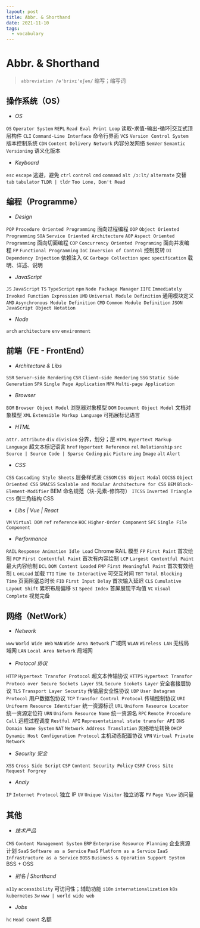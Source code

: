 ```yaml
---
layout: post
title: Abbr. & Shorthand
date: 2021-11-10
tags:
  - vocabulary
---
```


# Abbr. & Shorthand

> `abbreviation /ə'brivɪ'eʃən/` 缩写；缩写词

## 操作系统（OS）

- _OS_

`OS` `Operator System`
`REPL` `Read Eval Print Loop` 读取-求值-输出-循环|交互式顶层构件
`CLI` `Command-Line Interface` 命令行界面
`VCS` `Version Control System` 版本控制系统
`CDN` `Content Delivery Network` 内容分发网络
`SemVer` `Semantic Versioning` 语义化版本

- _Keyboard_

`esc` `escape` 逃避，避免
`ctrl` `control`
`cmd` `command`
`alt /ɔːlt/` `alternate` 交替
`tab` `tabulator`
`TLDR | tldr` `Too Lone, Don't Read`

## 编程（Programme）

- _Design_

`POP` `Procedure Oriented Programming` 面向过程编程
`OOP` `Object Oriented Programming`
`SOA` `Service Oriented Architecture`
`AOP` `Aspect Oriented Programming` 面向切面编程
`COP` `Concurrency Oriented Programing` 面向并发编程
`FP` `Functional Programming`
`IoC` `Inversion of Control` 控制反转
`DI` `Dependency Injection` 依赖注入
`GC` `Garbage Collection`
`spec` `specification` 载明、详述、说明

- _JavaScript_

`JS` `JavaScript`
`TS` `TypeScript`
`npm` `Node Package Manager`
`IIFE` `Immediately Invoked Function Expression`
`UMD` `Universal Module Definition` 通用模块定义
`AMD` `Asynchronous Module Definition`
`CMD` `Common Module Definition`
`JSON` `JavaScript Object Notation`

- _Node_

`arch` `architecture`
`env` `environment`

## 前端（FE - FrontEnd）

- _Architecture & Libs_

`SSR` `Server-side Rendering`
`CSR` `Client-side Rendering`
`SSG` `Static Side Generation`
`SPA` `Single Page Application`
`MPA` `Multi-page Application`

- _Browser_

`BOM` `Browser Object Model` 浏览器对象模型
`DOM` `Document Object Model` 文档对象模型
`XML` `Extensible Markup Language` 可拓展标记语言

- _HTML_

`attr.` `attribute`
`div` `division` 分界，划分；层
`HTML` `Hypertext Markup Language` 超文本标记语言
`href` `Hypertext Reference`
`rel` `Relationship`
`src` `Source | Source Code | Sparse Coding`
`pic` `Picture`
`img` `Image`
`alt` `Alert`

- _CSS_

`CSS` `Cascading Style Sheets` 层叠样式表
`CSSOM` `CSS Object Modal`
`OOCSS` `Object Oriented CSS`
`SMACSS` `Scalable and Modular Architecture for CSS`
`BEM` `Block-Element-Modifier` BEM 命名规范（块-元素-修饰符）
`ITCSS` `Inverted Triangle CSS` 倒三角结构 CSS

- _Libs | Vue | React_

`VM` `Virtual DOM`
`ref` `reference`
`HOC` `Higher-Order Component`
`SFC` `Single File Component`

- _Performance_

`RAIL` `Response Animation Idle Load` Chrome RAIL 模型
`FP` `First Paint` 首次绘制
`FCP` `First Contentful Paint` 首次有内容绘制
`LCP` `Largest Contentful Paint` 最大内容绘制
`DCL` `DOM Content Loaded`
`FMP` `First Meaningful Paint` 首次有效绘制
`L` `onLoad` 加载
`TTI` `Time to Interactive` 可交互时间
`TBT` `Total Blocking Time` 页面阻塞总时长
`FID` `First Input Delay` 首次输入延迟
`CLS` `Cumulative Layout Shift` 累积布局偏移
`SI` `Speed Index` 首屏展现平均值
`VC` `Visual Complete` 视觉完备

## 网络（NetWork）

- _Network_

`www` `World Wide Web`
`WAN` `Wide Area Network` 广域网
`WLAN` `Wireless LAN` 无线局域网
`LAN` `Local Area Network` 局域网

- _Protocol 协议_

`HTTP` `Hypertext Transfor Protocol` 超文本传输协议
`HTTPS` `Hypertext Transfor Protoco over Secure Sockets Layer`
`SSL` `Secure Scokets Layer` 安全套接层协议
`TLS` `Transport Layer Security` 传输层安全性协议
`UDP` `User Datagram Protocol` 用户数据包协议
`TCP` `Transfor Control Protocol` 传输控制协议
`URI` `Unifoerm Resource Identifier` 统一资源标识
`URL` `Uniform Resource Locator` 统一资源定位符
`URN` `Uniform Resource Name` 统一资源名
`RPC` `Remote Procedure Call` 远程过程调度
`Restful API` `Representational state transfer API`
`DNS` `Domain Name System`
`NAT` `Network Address Translation` 网络地址转换
`DHCP` `Dynamic Host Configuration Protocol` 主机动态配置协议
`VPN` `Virtual Private Network`

- _Security 安全_

`XSS` `Cross Side Script`
`CSP` `Content Security Policy`
`CSRF` `Cross Site Request Forgrey`

- _Analy_

`IP` `Internet Protocol` 独立 IP
`UV` `Unique Visitor` 独立访客
`PV` `Page View` 访问量

## 其他

- _技术产品_

`CMS` `Content Management System`
`ERP` `Enterprise Resource Planning` 企业资源计划
`SaaS` `Software as a Service`
`PaaS` `Platform as a Service`
`IaaS` `Infrastructure as a Service`
`BOSS` `Business & Operation Support System` BSS + OSS

- _别名 | Shorthand_

`a11y` `accessibility` 可访问性；辅助功能
`i18n` `internationalization`
`k8s` `kubernetes`
`3w` `www | world wide web`

- _Jobs_

`hc` `Head Count` 名额
